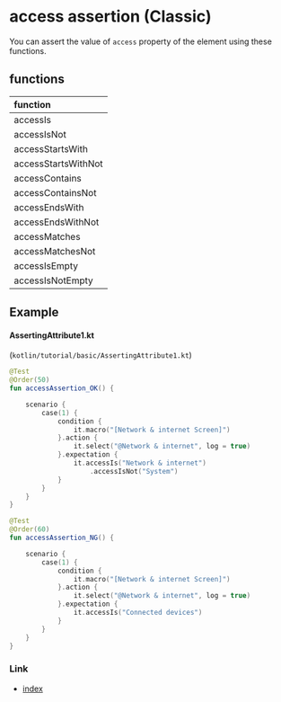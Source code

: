 # access assertion (Classic)

You can assert the value of `access` property of the element using these functions.

## functions

| function            |
|:--------------------|
| accessIs            |
| accessIsNot         |
| accessStartsWith    |
| accessStartsWithNot |
| accessContains      |
| accessContainsNot   |
| accessEndsWith      |
| accessEndsWithNot   |
| accessMatches       |
| accessMatchesNot    |
| accessIsEmpty       |
| accessIsNotEmpty    |

## Example

#### AssertingAttribute1.kt

(`kotlin/tutorial/basic/AssertingAttribute1.kt`)

```kotlin
@Test
@Order(50)
fun accessAssertion_OK() {

    scenario {
        case(1) {
            condition {
                it.macro("[Network & internet Screen]")
            }.action {
                it.select("@Network & internet", log = true)
            }.expectation {
                it.accessIs("Network & internet")
                    .accessIsNot("System")
            }
        }
    }
}

@Test
@Order(60)
fun accessAssertion_NG() {

    scenario {
        case(1) {
            condition {
                it.macro("[Network & internet Screen]")
            }.action {
                it.select("@Network & internet", log = true)
            }.expectation {
                it.accessIs("Connected devices")
            }
        }
    }
}
```

### Link

- [index](../../../index.md)
